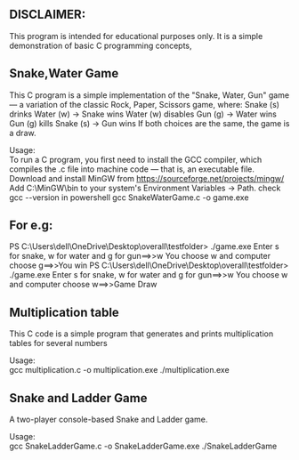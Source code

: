 ## DISCLAIMER: 
This program is intended for educational purposes only.
It is a simple demonstration of basic C programming concepts,

## Snake,Water Game
This C program is a simple implementation of the "Snake, Water, Gun" game — a variation of the classic Rock, Paper, Scissors game, where:
Snake (s) drinks Water (w) → Snake wins
Water (w) disables Gun (g) → Water wins
Gun (g) kills Snake (s) → Gun wins
If both choices are the same, the game is a draw.

Usage:  
To run a C program, you first need to install the GCC compiler, which compiles the .c file into machine code — that is, an executable file.
Download and install MinGW from https://sourceforge.net/projects/mingw/
Add C:\MinGW\bin to your system's Environment Variables → Path.
check gcc --version in powershell
gcc SnakeWaterGame.c -o game.exe
## For e.g:  
PS C:\Users\dell\OneDrive\Desktop\overall\testfolder> ./game.exe
Enter s for snake, w for water  and g for gun==>>w
You choose w and computer choose g==>>You win
PS C:\Users\dell\OneDrive\Desktop\overall\testfolder> ./game.exe
Enter s for snake, w for water  and g for gun==>>w
You choose w and computer choose w==>>Game Draw

## Multiplication table
This C code is a simple program that generates and prints multiplication tables for several numbers

Usage:  
gcc multiplication.c -o multiplication.exe
./multiplication.exe

## Snake and Ladder Game
A two-player console-based Snake and Ladder game.

Usage:  
gcc SnakeLadderGame.c -o SnakeLadderGame.exe
./SnakeLadderGame
